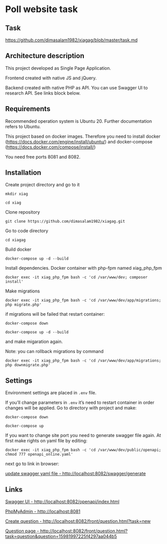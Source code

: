 # Poll website task

## Task

https://github.com/dimasalam1982/xiagag/blob/master/task.md


## Architecture description

This project developed as Single Page Application. 

Frontend created with native JS and jQuery. 

Backend created with native PHP as API. You can use Swagger UI to research API. See links block below.

## Requirements

Recommended operation system is Ubuntu 20. Further documentation refers to Ubuntu.

This project based on docker images. Therefore you need to install docker (https://docs.docker.com/engine/install/ubuntu/) and docker-compose (https://docs.docker.com/compose/install/)

You need free ports 8081 and 8082.

## Installation

Create project directory and go to it

`mkdir xiag`

`cd xiag`

Clone repository

`git clone https://github.com/dimasalam1982/xiagag.git`

Go to code directory

`cd xiagag`

Build docker

`docker-compose up -d --build`

Install dependencies. Docker container with php-fpm named xiag_php_fpm

`docker exec -it xiag_php_fpm bash -c 'cd /var/www/dev; composer install'`

Make migrations

`docker exec -it xiag_php_fpm bash -c 'cd /var/www/dev/app/migrations; php migrate.php'`

if migrations will be failed that restart container:

`docker-compose down`

`docker-compose up -d --build`

and make migaration again.

Note: you can rollback migrations by command

`docker exec -it xiag_php_fpm bash -c 'cd /var/www/dev/app/migrations; php downmigrate.php'`

## Settings

Environment settings are placed in `.env` file. 

If you’ll change parameters in `.env` it’s need to restart container in order changes will be applied. Go to directory with project and make:

`docker-compose down` 

`docker-compose up` 

If you want to change site port you need to generate swagger file again. At first make rights on yaml file by editing:

`docker exec -it xiag_php_fpm bash -c 'cd /var/www/dev/public/openapi; chmod 777 openapi_online.yaml'`

next go to link in browser:

[update swagger yaml file - http://localhost:8082/swagger/generate](http://localhost:8082/swagger/generate)

## Links

[Swagger UI - http://localhost:8082/openapi/index.html](http://localhost:8082/openapi/index.html)

[PhpMyAdmin - http://localhost:8081](http://localhost:8081)

[Create question - http://localhost:8082/front/question.html?task=new](http://localhost:8082/front/question.html?task=new)

[Question page - http://localhost:8082/front/question.html?task=question&question=15981997225f4297aa044b5](http://localhost:8082/front/question.html?task=question&question=15981997225f4297aa044b5)

